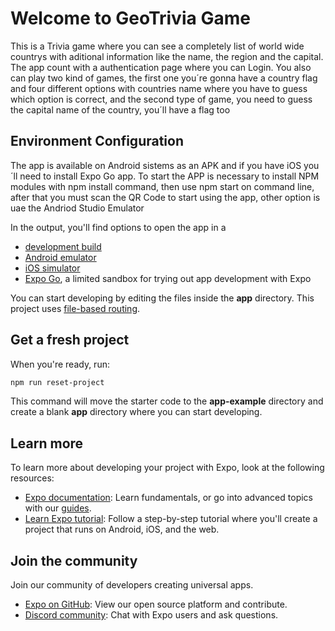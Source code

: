 # Welcome to GeoTrivia Game

This is a Trivia game where you can see a completely list of world wide countrys with aditional information like the name, the region and the capital.
The app count with a authentication page where you can Login.
You also can play two kind of games, the first one you´re gonna have a country flag and four different options with countries name where you have to guess which option is correct, and the second type of game, you need to guess the capital name of the country, you´ll have a flag too

## Environment Configuration

The app is available on Android sistems as an APK and if you have iOS you´ll need to install Expo Go app.
To start the APP is necessary to install NPM modules with npm install command, then use npm start on command line, after that you must scan the QR Code to start using the app, other option is uae the Andriod Studio Emulator 

In the output, you'll find options to open the app in a

- [development build](https://docs.expo.dev/develop/development-builds/introduction/)
- [Android emulator](https://docs.expo.dev/workflow/android-studio-emulator/)
- [iOS simulator](https://docs.expo.dev/workflow/ios-simulator/)
- [Expo Go](https://expo.dev/go), a limited sandbox for trying out app development with Expo

You can start developing by editing the files inside the **app** directory. This project uses [file-based routing](https://docs.expo.dev/router/introduction).

## Get a fresh project

When you're ready, run:

```bash
npm run reset-project
```

This command will move the starter code to the **app-example** directory and create a blank **app** directory where you can start developing.

## Learn more

To learn more about developing your project with Expo, look at the following resources:

- [Expo documentation](https://docs.expo.dev/): Learn fundamentals, or go into advanced topics with our [guides](https://docs.expo.dev/guides).
- [Learn Expo tutorial](https://docs.expo.dev/tutorial/introduction/): Follow a step-by-step tutorial where you'll create a project that runs on Android, iOS, and the web.

## Join the community

Join our community of developers creating universal apps.

- [Expo on GitHub](https://github.com/expo/expo): View our open source platform and contribute.
- [Discord community](https://chat.expo.dev): Chat with Expo users and ask questions.

